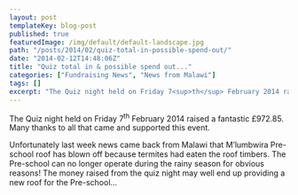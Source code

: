 ```yaml
---
layout: post
templateKey: blog-post
published: true
featuredImage: /img/default/default-landscape.jpg
path: "/posts/2014/02/quiz-total-in-possible-spend-out/"
date: "2014-02-12T14:48:06Z"
title: "Quiz total in & possible spend out..."
categories: ["Fundraising News", "News from Malawi"]
tags: []
excerpt: "The Quiz night held on Friday 7<sup>th</sup> February 2014 raised a fantastic £972.85.  Many thanks..."
---
```


The Quiz night held on Friday 7<sup>th</sup> February 2014 raised a fantastic £972.85.  Many thanks to all that came and supported this event.

Unfortunately last week news came back from Malawi that M’lumbwira Pre-school roof has blown off because termites had eaten the roof timbers. The Pre-school can no longer operate during the rainy season for obvious reasons! The money raised from the quiz night may well end up providing a new roof for the Pre-school...
